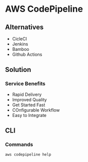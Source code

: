 # AWS CodePipeline

## Alternatives

- CicleCI
- Jenkins
- Bamboo
- Github Actions

## Solution

### Service Benefits

- Rapid Delivery
- Improved Quality
- Get Started Fast
- COnfigurable Workflow
- Easy to Integrate

## CLI

### Commands

```sh
aws codepipeline help
```
